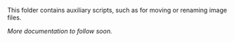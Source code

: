 This folder contains auxiliary scripts, such as for moving or renaming image files.

*More documentation to follow soon.*
